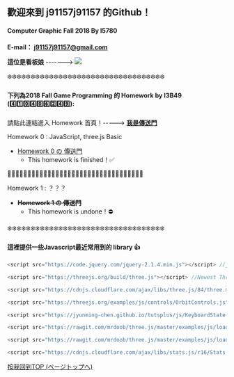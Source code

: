 ## 歡迎來到 j91157j91157 的Github！

#### Computer Graphic Fall 2018 By I5780
**E-mail： j91157j91157@gmail.com**

**這位是看板娘** ------->
![][miku]

:snowflake::snowflake::snowflake::snowflake::snowflake::snowflake::snowflake::snowflake::snowflake::snowflake::snowflake::snowflake::snowflake::snowflake::snowflake::snowflake::snowflake::snowflake::snowflake::snowflake::snowflake::snowflake::snowflake::snowflake::snowflake::snowflake::snowflake::snowflake::snowflake::snowflake::snowflake::snowflake::snowflake::snowflake:

#### 下列為2018 Fall Game Programming 的 Homework by I3B49 (:four::one::zero::four::zero::six::two::four::nine:):

請點此連結進入 Homework 首頁！-----> [__我是傳送門__](https://j91157j91157.github.io/GDHW/index.html)

Homework 0 : JavaScript, three.js Basic
   - [Homework 0 の 傳送門](https://j91157j91157.github.io/GDHW/Thomas%20(HW0).html)
     - This homework is finished！:white_check_mark:

:star2::star2::star2::star2::star2::star2::star2::star2::star2::star2::star2::star2::star2::star2::star2::star2::star2::star2::star2::star2::star2::star2::star2::star2::star2::star2::star2::star2::star2::star2::star2::star2::star2::star2:

Homework 1 : ？？？
   - **~~Homework 1 の 傳送門~~**
     - This homework is undone！:no_entry:

:snowflake::snowflake::snowflake::snowflake::snowflake::snowflake::snowflake::snowflake::snowflake::snowflake::snowflake::snowflake::snowflake::snowflake::snowflake::snowflake::snowflake::snowflake::snowflake::snowflake::snowflake::snowflake::snowflake::snowflake::snowflake::snowflake::snowflake::snowflake::snowflake::snowflake::snowflake::snowflake::snowflake::snowflake:

#### 這裡提供一些Javascript最近常用到的 library :+1:

```javascript
<script src="https://code.jquery.com/jquery-2.1.4.min.js"></script> //jQuery

<script src="https://threejs.org/build/three.js"></script> //Newest Three.js version

<script src="https://cdnjs.cloudflare.com/ajax/libs/three.js/84/three.min.js"></script> //Three.js R84

<script src="https://threejs.org/examples/js/controls/OrbitControls.js"></script> //OrbitControls

<script src="https://jyunming-chen.github.io/tutsplus/js/KeyboardState.js"></script> //KeyboardState

<script src="https://rawgit.com/mrdoob/three.js/master/examples/js/loaders/MTLLoader.js"></script> //MTL Loader

<script src="https://rawgit.com/mrdoob/three.js/master/examples/js/loaders/OBJLoader.js"></script> //OBJ Loader

<script src="https://cdnjs.cloudflare.com/ajax/libs/stats.js/r16/Stats.min.js"></script> //FPS
```
[按我回到TOP (ページトップへ)](#readme)

[miku]: https://j91157j91157.github.io/GDHW/gifs/platelet.gif
